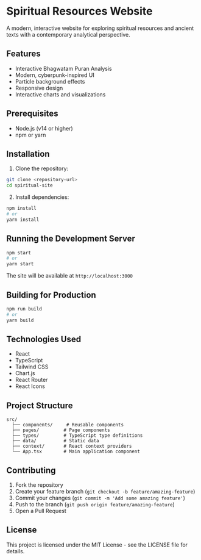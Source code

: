 # Spiritual Resources Website

A modern, interactive website for exploring spiritual resources and ancient texts with a contemporary analytical perspective.

## Features

- Interactive Bhagwatam Puran Analysis
- Modern, cyberpunk-inspired UI
- Particle background effects
- Responsive design
- Interactive charts and visualizations

## Prerequisites

- Node.js (v14 or higher)
- npm or yarn

## Installation

1. Clone the repository:
```bash
git clone <repository-url>
cd spiritual-site
```

2. Install dependencies:
```bash
npm install
# or
yarn install
```

## Running the Development Server

```bash
npm start
# or
yarn start
```

The site will be available at `http://localhost:3000`

## Building for Production

```bash
npm run build
# or
yarn build
```

## Technologies Used

- React
- TypeScript
- Tailwind CSS
- Chart.js
- React Router
- React Icons

## Project Structure

```
src/
  ├── components/     # Reusable components
  ├── pages/         # Page components
  ├── types/         # TypeScript type definitions
  ├── data/          # Static data
  ├── context/       # React context providers
  └── App.tsx        # Main application component
```

## Contributing

1. Fork the repository
2. Create your feature branch (`git checkout -b feature/amazing-feature`)
3. Commit your changes (`git commit -m 'Add some amazing feature'`)
4. Push to the branch (`git push origin feature/amazing-feature`)
5. Open a Pull Request

## License

This project is licensed under the MIT License - see the LICENSE file for details.
